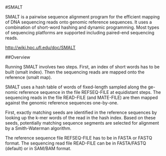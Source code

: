 #SMALT 

  SMALT is a pairwise sequence alignment program for the efficient mapping of DNA sequencing reads onto genomic reference sequences. It uses a combination of short-word hashing and dynamic programming. Most types of sequencing platforms are supported including paired-end sequencing reads.
  
  http://wiki.hpc.ufl.edu/doc/SMALT

##Overview

  Running SMALT involves two steps. First, an index of short words has to be built (smalt index). Then the sequencing reads are mapped onto the reference (smalt map).

  SMALT uses a hash table of words of fixed-length sampled along the ge- nomic reference sequence in the file REFSEQ-FILE at equidistant steps. The sequencing reads in the file READ-FILE (and MATE-FILE) are then mapped against the genomic reference sequences one-by-one.

  First, exactly matching seeds are identified in the reference sequences by looking up the k-mer words of the read in the hash index. Based on these seeds, potentially matching sequence segments are selected for alignment by a Smith-Waterman algorithm.

  The reference sequence file REFSEQ-FILE has to be in FASTA or FASTQ format. The sequencing read file READ-FILE can be in FASTA/FASTQ (default) or in SAM/BAM format.

